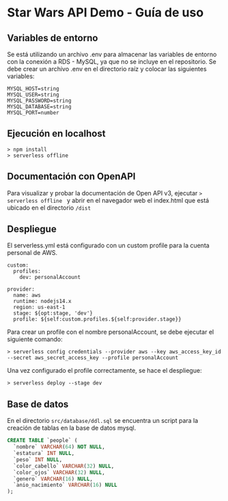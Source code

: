 # Star Wars API Demo - Guía de uso

## Variables de entorno

Se está utilizando un archivo .env para almacenar las variables de entorno con la conexión a RDS - MySQL, ya que no se incluye en el repositorio.
Se debe crear un archivo .env en el directorio raíz y colocar las siguientes variables:

```
MYSQL_HOST=string
MYSQL_USER=string
MYSQL_PASSWORD=string
MYSQL_DATABASE=string
MYSQL_PORT=number
```

## Ejecución en localhost

```
> npm install
> serverless offline
```

## Documentación con OpenAPI

Para visualizar y probar la documentación de Open API v3, ejecutar ```> serverless offline ``` y abrir en el navegador web el index.html que está ubicado en el directorio ```/dist```

## Despliegue

El serverless.yml está configurado con un custom profile para la cuenta personal de AWS.
```
custom:
  profiles:
    dev: personalAccount

provider:
  name: aws
  runtime: nodejs14.x
  region: us-east-1
  stage: ${opt:stage, 'dev'}
  profile: ${self:custom.profiles.${self:provider.stage}}

```

Para crear un profile con el nombre personalAccount, se debe ejecutar el siguiente comando:

```
> serverless config credentials --provider aws --key aws_access_key_id --secret aws_secret_access_key --profile personalAccount
```

Una vez configurado el profile correctamente, se hace el despliegue:

```
> serverless deploy --stage dev 
```

## Base de datos

En el directorio ```src/database/ddl.sql``` se encuentra un script para la creación de tablas en la base de datos mysql.

```sql
CREATE TABLE `people` (
  `nombre` VARCHAR(64) NOT NULL,
  `estatura` INT NULL,
  `peso` INT NULL,
  `color_cabello` VARCHAR(32) NULL,
  `color_ojos` VARCHAR(32) NULL,
  `genero` VARCHAR(16) NULL,
  `anio_nacimiento` VARCHAR(16) NULL
);
```
